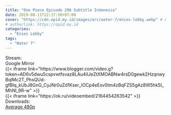 ```yaml
---
title: "One Piece Episode 296 Subtitle Indonesia"
date: 2019-08-11T22:17:50+07:00
cover: "https://cdn.opid.my.id/images/arc/water-7/enies-lobby.webp" # Optional, cover
# authorlink: https://opid.my.id
categories:
  - "Enies Lobby"
tags:
  - "Water 7"
---
```

<div class="ui menu violet borderless inverted">
  <div class="header item active">
        Stream:
    </div>
  <a class="active item" data-tab="google">
    <i class="google drive icon"></i> Google
  </a>
  <a class="item nounderline" data-tab="mirror">
    <i class="odnoklassniki icon"></i> Mirror
  </a>
</div>
<div class="ui bottom attached tab segment active" style="border:0 !important;" data-tab="google">
 {{< iframe link="https://www.blogger.com/video.g?token=AD6v5dwu5cspvwtfsvaz8LAu4iIJeZtXMOABNw4rsD0gewk2HzqnwyBqlMc2T_PhsQUd-gfBlq_kUbJ8GnG_CyJNr0uZd1Kser_lOCp4eEsv0tm4zBqFZS5gAz8W5hk5I_MhNl_9R-w" >}}
</div>
<div class="ui bottom attached tab segment" style="border:0 !important;" data-tab="mirror">
{{< iframe link="https://ok.ru/videoembed/2164454263542" >}}
</div>
<div class="ui menu violet borderless inverted">
  <div class="header item active">
        Downloads:
    </div>
  <a class="item nounderline" href="https://ouo.io/FXTLHE" target="_blank" rel="dofollow"><i class="google drive icon"></i>
    Average 480p</a>
</div>